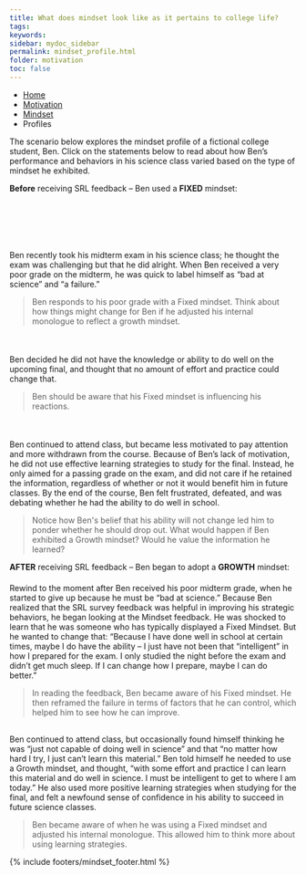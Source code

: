 ```yaml
---
title: What does mindset look like as it pertains to college life?
tags: 
keywords: 
sidebar: mydoc_sidebar
permalink: mindset_profile.html
folder: motivation
toc: false
---
```


<ul class="breadcrumb">
    <li><a href="index.html">Home</a></li>
    <li><a href="motivation.html">Motivation</a></li>
    <li><a href="mindset.html">Mindset</a></li>
    <li class="active">Profiles</li>
</ul>




The scenario below explores the mindset profile of a fictional college student, Ben. Click on the statements below to read about how Ben’s performance and behaviors in his science class varied based on the type of mindset he exhibited. 
 

**Before** receiving SRL feedback – Ben used a  **FIXED** mindset:

<div class="col-md-6" style="margin-top: 100px"> <!-- Adjust the margin-top until the text displays where you want -->
Ben recently took his midterm exam in his science class; he thought the exam was challenging but that he did alright. When Ben received a very poor grade on the midterm, he was quick to label himself as “bad at science” and “a failure.”
</div><div class="col-md-6"><blockquote class="oval-thought">
Ben responds to his poor grade with a Fixed mindset. Think about how things might change for Ben if he adjusted his internal monologue to reflect a growth mindset.
</blockquote></div>
<div class="col-md-6" style="margin-top: 50px"> <!-- Adjust the margin-top until the text displays where you want -->
Ben decided he did not have the knowledge or ability to do well on the upcoming final, and thought that no amount of effort and practice could change that.
</div><div class="col-md-6"><blockquote class="oval-thought">
Ben should be aware that his Fixed mindset is influencing his reactions.
</blockquote></div>
<div class="col-md-6" style="margin-top: 50px"> <!-- Adjust the margin-top until the text displays where you want -->
Ben continued to attend class, but became less motivated to pay attention and more withdrawn from the course. Because of Ben’s lack of motivation, he did not use effective learning strategies to study for the final. Instead, he only aimed for a passing grade on the exam, and did not care if he retained the information, regardless of whether or not it would benefit him in future classes. By the end of the course, Ben felt frustrated, defeated, and was debating whether he had the ability to do well in school.
</div><div class="col-md-6"><blockquote class="oval-thought">
Notice how Ben's belief that his ability will not change led him to ponder whether he should drop out. What would happen if Ben exhibited a Growth mindset? Would he value the information he learned?
</blockquote></div>


 
 **AFTER** receiving SRL feedback – Ben began to adopt a **GROWTH** mindset:
 
 <div class="col-md-6" style="margin-top: 20px"> <!-- Adjust the margin-top until the text displays where you want -->
Rewind to the moment after Ben received his poor midterm grade, when he started to give up because he must be “bad at science.” Because Ben realized that the SRL survey feedback was helpful in improving his strategic behaviors, he began looking at the Mindset feedback. He was shocked to learn that he was someone who has typically displayed a Fixed Mindset. But he wanted to change that: “Because I have done well in school at certain times, maybe I do have the ability – I just have not been that “intelligent” in how I prepared for the exam.  I only studied the night before the exam and didn’t get much sleep. If I can change how I prepare, maybe I can do better.”
</div><div class="col-md-6"><blockquote class="oval-thought">
In reading the feedback, Ben became aware of his Fixed mindset. He then reframed the failure in terms of factors that he can control, which helped him to see how he can improve. 
</blockquote></div>
 
 <div class="col-md-6" style="margin-top: 30px"> <!-- Adjust the margin-top until the text displays where you want -->
Ben continued to attend class, but occasionally found himself thinking he was “just not capable of doing well in science” and that “no matter how hard I try, I just can’t learn this material.” Ben told himself he needed to use a Growth mindset, and thought, “with some effort and practice I can learn this material and do well in science. I must be intelligent to get to where I am today.” He also used more positive learning strategies when studying for the final, and felt a newfound sense of confidence in his ability to succeed in future science classes.
</div><div class="col-md-6"><blockquote class="oval-thought">
Ben became aware of when he was using a Fixed mindset and adjusted his internal monologue. This allowed him to think more about using learning strategies. 
</blockquote></div>

 {% include footers/mindset_footer.html %}

